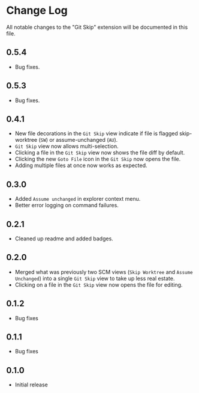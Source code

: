 # Change Log

All notable changes to the "Git Skip" extension will be documented in this file.

<!--
Check [Keep a Changelog](http://keepachangelog.com/) for recommendations on how to structure this file.
-->

## 0.5.4

- Bug fixes.

## 0.5.3

- Bug fixes.

## 0.4.1

- New file decorations in the `Git Skip` view indicate if file is flagged skip-worktree (`SW`) or assume-unchanged (`AU`).
- `Git Skip` view now allows multi-selection.
- Clicking a file in the `Git Skip` view now shows the file diff by default.
- Clicking the new `Goto File` icon in the `Git Skip` now opens the file.
- Adding multiple files at once now works as expected.

## 0.3.0

- Added `Assume unchanged` in explorer context menu.
- Better error logging on command failures.

## 0.2.1

- Cleaned up readme and added badges.

## 0.2.0

- Merged what was previously two SCM views (`Skip Worktree` and `Assume Unchanged`) into a single `Git Skip` view to take up less real estate.
- Clicking on a file in the `Git Skip` view now opens the file for editing.

## 0.1.2

- Bug fixes

## 0.1.1

- Bug fixes

## 0.1.0

- Initial release